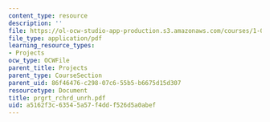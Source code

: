 ```yaml
---
content_type: resource
description: ''
file: https://ol-ocw-studio-app-production.s3.amazonaws.com/courses/1-054-mechanics-and-design-of-concrete-structures-spring-2004/a5162f3c63545a57f4ddf526d5a0abef_prgrt_rchrd_unrh.pdf
file_type: application/pdf
learning_resource_types:
- Projects
ocw_type: OCWFile
parent_title: Projects
parent_type: CourseSection
parent_uid: 86f46476-c298-07c6-55b5-b6675d15d307
resourcetype: Document
title: prgrt_rchrd_unrh.pdf
uid: a5162f3c-6354-5a57-f4dd-f526d5a0abef
---
```

